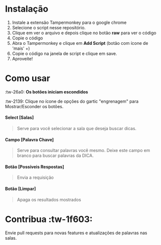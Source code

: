 # Instalação

1. Instale a extensão Tampermonkey para o google chrome
2. Selecione o script nesse repositório.
3. Clique em ver o arquivo e depois clique no botão **raw** para ver o código
4. Copie o código
5. Abra o Tampermonkey e clique em **Add Script** (botão com ícone de 'mais' +)
6. Copie o código na janela de script e clique em save.
7. Aproveite!

# Como usar

:tw-26a0: **Os botões iniciam escondidos**

:tw-2139: Clique no ícone de opções do gartic "engrenagem" para Mostrar/Esconder os botões.

#### Select [Salas]

> Serve para você selecionar a sala que deseja buscar dicas.

#### Campo [Palavra Chave]

> Serve para consultar palavras você mesmo. Deixe este campo em branco para buscar palavras da DICA.

#### Botão [Possíveis Respostas]

> Envia a requisição

#### Botão [Limpar]

> Apaga os resultados mostrados  

# Contribua :tw-1f603:

Envie pull requests para novas features e atualizações de palavras nas salas.
